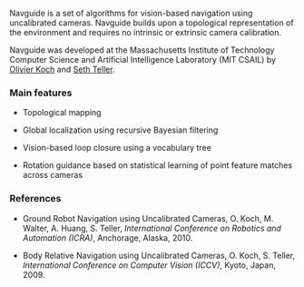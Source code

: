 Navguide is a set of algorithms for vision-based navigation using uncalibrated cameras. Navguide builds upon a topological representation of the environment and requires no intrinsic or extrinsic camera calibration.

Navguide was developed at the Massachusetts Institute of Technology Computer Science and Artificial Intelligence Laboratory (MIT CSAIL) by [Olivier Koch](http://people.csail.mit.edu/koch) and [Seth Teller](http://people.csail.mit.edu/teller).

### Main features ###

  * Topological mapping

  * Global localization using recursive Bayesian filtering

  * Vision-based loop closure using a vocabulary tree

  * Rotation guidance based on statistical learning of point feature matches across cameras


### References ###

  * Ground Robot Navigation using Uncalibrated Cameras, O. Koch, M. Walter,
A. Huang, S. Teller, _International Conference on Robotics and Automation
(ICRA)_, Anchorage, Alaska, 2010.

  * Body Relative Navigation using Uncalibrated Cameras, O. Koch, S. Teller,
_International Conference on Computer Vision (ICCV)_, Kyoto, Japan, 2009.
